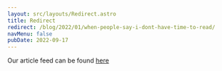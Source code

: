 ```yaml
---
layout: src/layouts/Redirect.astro
title: Redirect
redirect: /blog/2022/01/when-people-say-i-dont-have-time-to-read/
navMenu: false
pubDate: 2022-09-17
---
```

<div>
Our article feed can be found <a href="/blog/2022/01/when-people-say-i-dont-have-time-to-read/">here</a>
</div>
